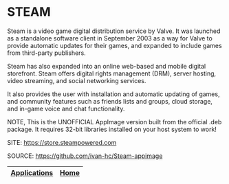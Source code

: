 # STEAM

 Steam is a video game digital distribution service by Valve.  It  was launched 
 as a standalone software client in September 2003  as a way for Valve to 
 provide automatic updates for their games, and expanded to include games from 
 third-party publishers.
 
 Steam has also expanded into an online web-based and mobile digital storefront.
 Steam offers digital rights management (DRM), server hosting, video streaming,
 and social networking services.
 
 It also provides the user with installation and automatic updating of games, 
 and community features such as friends lists and groups, cloud storage, and 
 in-game voice and chat functionality. 
 
 NOTE, This is the UNOFFICIAL AppImage version built from the official .deb 
 package. It requires 32-bit libraries installed on your host system to work!
 
 SITE: https://store.steampowered.com

 SOURCE: https://github.com/ivan-hc/Steam-appimage

 | [Applications](https://portable-linux-apps.github.io/apps.html) | [Home](https://portable-linux-apps.github.io)
 | --- | --- |
